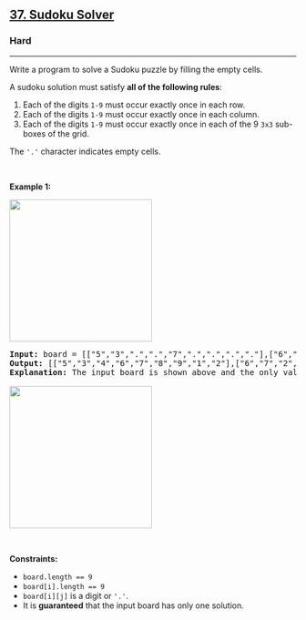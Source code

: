 <h2><a href="https://leetcode.com/problems/sudoku-solver/">37. Sudoku Solver</a></h2><h3>Hard</h3><hr><div style="user-select: auto;"><p style="user-select: auto;">Write a program to solve a Sudoku puzzle by filling the empty cells.</p>

<p style="user-select: auto;">A sudoku solution must satisfy <strong style="user-select: auto;">all of the following rules</strong>:</p>

<ol style="user-select: auto;">
	<li style="user-select: auto;">Each of the digits <code style="user-select: auto;">1-9</code> must occur exactly once in each row.</li>
	<li style="user-select: auto;">Each of the digits <code style="user-select: auto;">1-9</code> must occur exactly once in each column.</li>
	<li style="user-select: auto;">Each of the digits <code style="user-select: auto;">1-9</code> must occur exactly once in each of the 9 <code style="user-select: auto;">3x3</code> sub-boxes of the grid.</li>
</ol>

<p style="user-select: auto;">The <code style="user-select: auto;">'.'</code> character indicates empty cells.</p>

<p style="user-select: auto;">&nbsp;</p>
<p style="user-select: auto;"><strong class="example" style="user-select: auto;">Example 1:</strong></p>
<img src="https://upload.wikimedia.org/wikipedia/commons/thumb/f/ff/Sudoku-by-L2G-20050714.svg/250px-Sudoku-by-L2G-20050714.svg.png" style="height: 250px; width: 250px; user-select: auto;">
<pre style="user-select: auto;"><strong style="user-select: auto;">Input:</strong> board = [["5","3",".",".","7",".",".",".","."],["6",".",".","1","9","5",".",".","."],[".","9","8",".",".",".",".","6","."],["8",".",".",".","6",".",".",".","3"],["4",".",".","8",".","3",".",".","1"],["7",".",".",".","2",".",".",".","6"],[".","6",".",".",".",".","2","8","."],[".",".",".","4","1","9",".",".","5"],[".",".",".",".","8",".",".","7","9"]]
<strong style="user-select: auto;">Output:</strong> [["5","3","4","6","7","8","9","1","2"],["6","7","2","1","9","5","3","4","8"],["1","9","8","3","4","2","5","6","7"],["8","5","9","7","6","1","4","2","3"],["4","2","6","8","5","3","7","9","1"],["7","1","3","9","2","4","8","5","6"],["9","6","1","5","3","7","2","8","4"],["2","8","7","4","1","9","6","3","5"],["3","4","5","2","8","6","1","7","9"]]
<strong style="user-select: auto;">Explanation:</strong>&nbsp;The input board is shown above and the only valid solution is shown below:

<img src="https://upload.wikimedia.org/wikipedia/commons/thumb/3/31/Sudoku-by-L2G-20050714_solution.svg/250px-Sudoku-by-L2G-20050714_solution.svg.png" style="height: 250px; width: 250px; user-select: auto;">
</pre>

<p style="user-select: auto;">&nbsp;</p>
<p style="user-select: auto;"><strong style="user-select: auto;">Constraints:</strong></p>

<ul style="user-select: auto;">
	<li style="user-select: auto;"><code style="user-select: auto;">board.length == 9</code></li>
	<li style="user-select: auto;"><code style="user-select: auto;">board[i].length == 9</code></li>
	<li style="user-select: auto;"><code style="user-select: auto;">board[i][j]</code> is a digit or <code style="user-select: auto;">'.'</code>.</li>
	<li style="user-select: auto;">It is <strong style="user-select: auto;">guaranteed</strong> that the input board has only one solution.</li>
</ul>
</div>